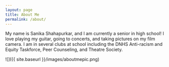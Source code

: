 ```yaml
---
layout: page
title: About Me
permalink: /about/
---
```


My name is Sanika Shahapurkar, and I am currently a senior in high school! I love playing my guitar, going to concerts, and taking pictures on my film camera. I am in several clubs at school including the DNHS Anti-racism and Equity Taskforce, Peer Counseling, and Theatre Society. 

![]({{ site.baseurl }}/images/aboutmepic.png)
